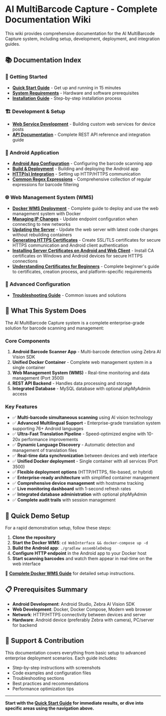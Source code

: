 # AI MultiBarcode Capture - Complete Documentation Wiki

This wiki provides comprehensive documentation for the AI MultiBarcode Capture system, including setup, development, deployment, and integration guides.

## 📚 Documentation Index

### 🚀 Getting Started
- **[Quick Start Guide](01-Quick-Start-Guide.md)** - Get up and running in 15 minutes
- **[System Requirements](02-System-Requirements.md)** - Hardware and software prerequisites
- **[Installation Guide](03-Installation-Guide.md)** - Step-by-step installation process

### 🏗️ Development & Setup
- **[Web Service Development](05-Web-Service-Development.md)** - Building custom web services for device posts
- **[API Documentation](06-API-Documentation.md)** - Complete REST API reference and integration guide

### 📱 Android Application
- **[Android App Configuration](07-Android-App-Configuration.md)** - Configuring the barcode scanning app
- **[Build & Deployment](08-Android-Build-Deployment.md)** - Building and deploying the Android app
- **[HTTP(s) Integration](09-HTTP-Integration.md)** - Setting up HTTP/HTTPS communication
- **[Common Regex Expressions](16-Common-Regex-Expressions.md)** - Comprehensive collection of regular expressions for barcode filtering

### 🌐 Web Management System (WMS)
- **[Docker WMS Deployment](10-Docker-WMS-Deployment.md)** - Complete guide to deploy and use the web management system with Docker
- **[Managing IP Changes](11-Managing-IP-Changes.md)** - Update endpoint configuration when connecting to new networks
- **[Updating the Server](12-Updating-Server.md)** - Update the web server with latest code changes without rebuilding containers
- **[Generating HTTPS Certificates](13-Generating-HTTPS-Certificates.md)** - Create SSL/TLS certificates for secure HTTPS communication and Android client authentication
- **[Installing Server Certificates on Android and Web Client](14-Installing-Server-Certificates.md)** - Install CA certificates on Windows and Android devices for secure HTTPS connections
- **[Understanding Certificates for Beginners](17-Understanding-Certificates-For-Beginners.md)** - Complete beginner's guide to certificates, creation process, and platform-specific requirements

### 🔧 Advanced Configuration
- **[Troubleshooting Guide](15-Troubleshooting-Guide.md)** - Common issues and solutions

## 🎯 What This System Does

The AI MultiBarcode Capture system is a complete enterprise-grade solution for barcode scanning and management:

### Core Components
1. **Android Barcode Scanner App** - Multi-barcode detection using Zebra AI Vision SDK
2. **Unified Docker Container** - Complete web management system in a single container
3. **Web Management System (WMS)** - Real-time monitoring and data management (Port 3500)
4. **REST API Backend** - Handles data processing and storage
5. **Integrated Database** - MySQL database with optional phpMyAdmin access

### Key Features
- ✅ **Multi-barcode simultaneous scanning** using AI vision technology
- ✅ **Advanced Multilingual Support** - Enterprise-grade translation system supporting 76+ Android languages
- ✅ **Ultra-Fast Translation Pipeline** - Speed-optimized engine with 10-20x performance improvements
- ✅ **Dynamic Language Discovery** - Automatic detection and management of translation files
- ✅ **Real-time data synchronization** between devices and web interface
- ✅ **Unified Docker deployment** - Single container with all services (Port 3500)
- ✅ **Flexible deployment options** (HTTP/HTTPS, file-based, or hybrid)
- ✅ **Enterprise-ready architecture** with simplified container management
- ✅ **Comprehensive device management** with hostname tracking
- ✅ **Live monitoring dashboard** with 1-second refresh rates
- ✅ **Integrated database administration** with optional phpMyAdmin
- ✅ **Complete audit trails** with session management

## 🚀 Quick Demo Setup

For a rapid demonstration setup, follow these steps:

1. **Clone the repository**
2. **Start the Docker WMS**: `cd WebInterface && docker-compose up -d`
3. **Build the Android app**: `./gradlew assembleDebug`
4. **Configure HTTP endpoint** in the Android app to your Docker host
5. **Start scanning barcodes** and watch them appear in real-time on the web interface

📖 **[Complete Docker WMS Guide](10-Docker-WMS-Deployment.md)** for detailed setup instructions.

## 📋 Prerequisites Summary

- **Android Development**: Android Studio, Zebra AI Vision SDK
- **Web Development**: Docker, Docker Compose, Modern web browser
- **Network**: HTTP/HTTPS connectivity between devices and server
- **Hardware**: Android device (preferably Zebra with camera), PC/server for backend

## 🤝 Support & Contribution

This documentation covers everything from basic setup to advanced enterprise deployment scenarios. Each guide includes:

- Step-by-step instructions with screenshots
- Code examples and configuration files
- Troubleshooting sections
- Best practices and recommendations
- Performance optimization tips

---

**Start with the [Quick Start Guide](01-Quick-Start-Guide.md) for immediate results, or dive into specific areas using the navigation above.**